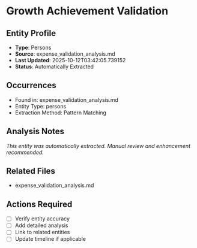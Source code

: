 # Growth Achievement Validation

## Entity Profile
- **Type**: Persons
- **Source**: expense_validation_analysis.md
- **Last Updated**: 2025-10-12T03:42:05.739152
- **Status**: Automatically Extracted

## Occurrences
- Found in: expense_validation_analysis.md
- Entity Type: persons
- Extraction Method: Pattern Matching

## Analysis Notes
*This entity was automatically extracted. Manual review and enhancement recommended.*

## Related Files
- expense_validation_analysis.md

## Actions Required
- [ ] Verify entity accuracy
- [ ] Add detailed analysis
- [ ] Link to related entities
- [ ] Update timeline if applicable
